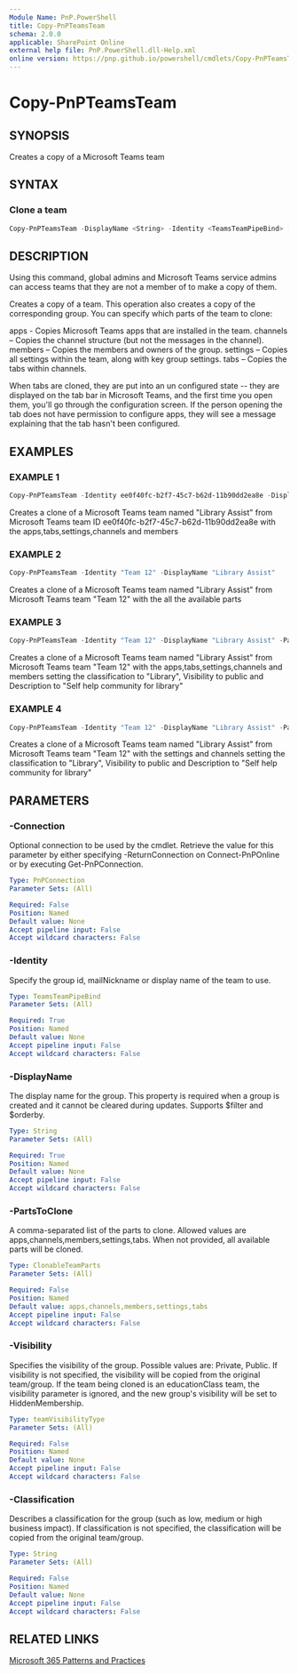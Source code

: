 ```yaml
---
Module Name: PnP.PowerShell
title: Copy-PnPTeamsTeam
schema: 2.0.0
applicable: SharePoint Online
external help file: PnP.PowerShell.dll-Help.xml
online version: https://pnp.github.io/powershell/cmdlets/Copy-PnPTeamsTeam.html
---
```

 
# Copy-PnPTeamsTeam

## SYNOPSIS
Creates a copy of a Microsoft Teams team

## SYNTAX

### Clone a team

```powershell
Copy-PnPTeamsTeam -DisplayName <String> -Identity <TeamsTeamPipeBind> [-PartsToClone <ClonableTeamParts[]>] [-Description <String>] [-Visibility <TeamVisibility>] [-Classification <String>] [-Verbose] [-Connection <PnPConnection>]
```

## DESCRIPTION

Using this command, global admins and Microsoft Teams service admins can access teams that they are not a member of to make a copy of them.

Creates a copy of a team. This operation also creates a copy of the corresponding group. You can specify which parts of the team to clone:

apps - Copies Microsoft Teams apps that are installed in the team.
channels – Copies the channel structure (but not the messages in the channel).
members – Copies the members and owners of the group.
settings – Copies all settings within the team, along with key group settings.
tabs – Copies the tabs within channels.

When tabs are cloned, they are put into an un configured state -- they are displayed on the tab bar in Microsoft Teams, and the first time you open them, you'll go through the configuration screen. If the person opening the tab does not have permission to configure apps, they will see a message explaining that the tab hasn't been configured.

## EXAMPLES

### EXAMPLE 1
```powershell
Copy-PnPTeamsTeam -Identity ee0f40fc-b2f7-45c7-b62d-11b90dd2ea8e -DisplayName "Library Assist" -PartsToClone apps,tabs,settings,channels,members
```
Creates a clone of a Microsoft Teams team named "Library Assist" from Microsoft Teams team ID ee0f40fc-b2f7-45c7-b62d-11b90dd2ea8e with the apps,tabs,settings,channels and members 

### EXAMPLE 2

```powershell
Copy-PnPTeamsTeam -Identity "Team 12" -DisplayName "Library Assist"
```
Creates a clone of a Microsoft Teams team named "Library Assist" from Microsoft Teams team "Team 12" with the all the available parts

### EXAMPLE 3

```powershell
Copy-PnPTeamsTeam -Identity "Team 12" -DisplayName "Library Assist" -PartsToClone apps,tabs,settings,channels,members -Description "Self help community for library" -Classification "Library" -Visibility public
```
Creates a clone of a Microsoft Teams team named "Library Assist" from Microsoft Teams team  "Team 12" with the apps,tabs,settings,channels and members setting the classification to "Library", Visibility to public and Description to "Self help community for library"

### EXAMPLE 4

```powershell
Copy-PnPTeamsTeam -Identity "Team 12" -DisplayName "Library Assist" -PartsToClone settings,channels -Description "Self help community for library" -Classification "Library" -Visibility public
```
Creates a clone of a Microsoft Teams team named "Library Assist" from Microsoft Teams team  "Team 12" with the settings and channels setting the classification to "Library", Visibility to public and Description to "Self help community for library"

## PARAMETERS

### -Connection
Optional connection to be used by the cmdlet. Retrieve the value for this parameter by either specifying -ReturnConnection on Connect-PnPOnline or by executing Get-PnPConnection.

```yaml
Type: PnPConnection
Parameter Sets: (All)

Required: False
Position: Named
Default value: None
Accept pipeline input: False
Accept wildcard characters: False
```
### -Identity
Specify the group id, mailNickname or display name of the team to use.

```yaml
Type: TeamsTeamPipeBind
Parameter Sets: (All)

Required: True
Position: Named
Default value: None
Accept pipeline input: False
Accept wildcard characters: False
```

### -DisplayName
The display name for the group. This property is required when a group is created and it cannot be cleared during updates. Supports $filter and $orderby.

```yaml
Type: String
Parameter Sets: (All)

Required: True
Position: Named
Default value: None
Accept pipeline input: False
Accept wildcard characters: False
```

### -PartsToClone
A comma-separated list of the parts to clone. Allowed values are apps,channels,members,settings,tabs. When not provided, all available parts will be cloned.

```yaml
Type: ClonableTeamParts
Parameter Sets: (All)

Required: False
Position: Named
Default value: apps,channels,members,settings,tabs
Accept pipeline input: False
Accept wildcard characters: False
```

### -Visibility
Specifies the visibility of the group. Possible values are: Private, Public. If visibility is not specified, the visibility will be copied from the original team/group. If the team being cloned is an educationClass team, the visibility parameter is ignored, and the new group's visibility will be set to HiddenMembership.

```yaml
Type: teamVisibilityType
Parameter Sets: (All)

Required: False
Position: Named
Default value: None
Accept pipeline input: False
Accept wildcard characters: False
```

### -Classification
Describes a classification for the group (such as low, medium or high business impact). If classification is not specified, the classification will be copied from the original team/group.

```yaml
Type: String
Parameter Sets: (All)

Required: False
Position: Named
Default value: None
Accept pipeline input: False
Accept wildcard characters: False
```

## RELATED LINKS

[Microsoft 365 Patterns and Practices](https://aka.ms/m365pnp)
